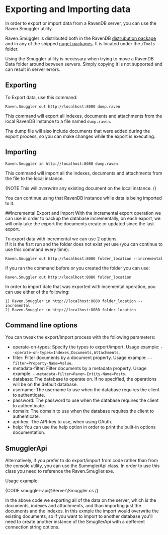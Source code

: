 # Exporting and Importing data

In order to export or import data from a RavenDB server, you can use the Raven.Smuggler utility.

Raven.Smuggler is distributed both in the RavenDB [distrubution package](http://builds.hibernatingrhinos.com/Builds/RavenDB) and in any of the shipped [nuget packages](http://ravendb.net/docs/intro/quickstart/adding-ravendb-to-your-application#installing-using-nuget). It is located under the `/Tools` folder.

Using the Smuggler utility is necessary when trying to move a RavenDB Data folder around between servers. Simply copying it is not supported and can result in server errors.

## Exporting

To Export data, use this command:

    Raven.Smuggler out http://localhost:8080 dump.raven

This command will export all indexes, documents and attachments from the local RavenDB instance to a file named `dump.raven`.

The dump file will also include documents that were added during the export process, so you can make changes while the export is executing.

## Importing

    Raven.Smuggler in http://localhost:8080 dump.raven

This command will import all the indexes, documents and attachments from the file to the local instance. 

{NOTE This will _overwrite_ any existing document on the local instance. /}

You can continue using that RavenDB instance while data is being imported to it.

##Incremental Export and Import
With the incremental export operation we can use in order to backup the database incrementally, on each export, we will only take the export the documents create or updated
since the last export.

To export data with incremental we can use 2 options.  
If it is the fisrt run and the folder does not exist yet use (you can continue to use this command every time):

    Raven.Smuggler out http://localhost:8080 folder_location --incremental

If you ran the command before or you created the folder you can use:

    Raven.Smuggler out http://localhost:8080 folder_location


In order to import date that was exported with incemental operation, you can use either of the following:

    1) Raven.Smuggler in http://localhost:8080 folder_location --incremental
    2) Raven.Smuggler in http://localhost:8080 folder_location

## Command line options

You can tweak the export/import process with the following parameters:

 - operate-on-types: Specify the types to export/import. Usage example: `--operate-on-types=Indexes,Documents,Attachments`.
 - filter: Filter documents by a document property. Usage example: `--filter=Property-Name=Value`.
 - metadata-filter: Filter documents by a metadata property. Usage example: `--metadata-filter=Raven-Entity-Name=Posts`.
 - database: The database to operate on. If no specified, the operations will be on the default database.
 - username: The username to use when the database requires the client to authenticate.
 - password: The password to use when the database requires the client to authenticate.
 - domain: The domain to use when the database requires the client to authenticate.
 - api-key: The API-key to use, when using OAuth.
 - help: You can use the help option in order to print the built-in options documentation.

## SmugglerApi

Alternatively, if you prefer to do export/import from code rather than from the console utility, you can use the SummglerApi class. In order to use this class you need to reference the Raven.Smugller.exe.

Usage example:

{CODE smuggler-api@Server\Smuggler.cs /}

In the above code we exporting all of the data on the server, which is the documents, indexes and attachments, and than importing just the documents and the indexes. In this exmple the import would overwrite the existing documents, so if you want to import to another database you'll need to create another instance of the SmugllerApi with a defferent connection string options.